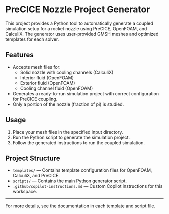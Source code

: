 # PreCICE Nozzle Project Generator

This project provides a Python tool to automatically generate a coupled simulation setup for a rocket nozzle using PreCICE, OpenFOAM, and CalculiX. The generator uses user-provided GMSH meshes and optimized templates for each solver.

## Features
- Accepts mesh files for:
  - Solid nozzle with cooling channels (CalculiX)
  - Interior fluid (OpenFOAM)
  - Exterior fluid (OpenFOAM)
  - Cooling channel fluid (OpenFOAM)
- Generates a ready-to-run simulation project with correct configuration for PreCICE coupling.
- Only a portion of the nozzle (fraction of pi) is studied.

## Usage
1. Place your mesh files in the specified input directory.
2. Run the Python script to generate the simulation project.
3. Follow the generated instructions to run the coupled simulation.

## Project Structure
- `templates/` — Contains template configuration files for OpenFOAM, CalculiX, and PreCICE.
- `scripts/` — Contains the main Python generator script.
- `.github/copilot-instructions.md` — Custom Copilot instructions for this workspace.

---

For more details, see the documentation in each template and script file.
